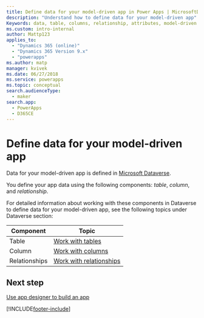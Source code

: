 ```yaml
---
title: Define data for your model-driven app in Power Apps | MicrosoftDocs
description: "Understand how to define data for your model-driven app"
Keywords: data, table, columns, relationship, attributes, model-driven app
ms.custom: intro-internal
author: Mattp123
applies_to: 
  - "Dynamics 365 (online)"
  - "Dynamics 365 Version 9.x"
  - "powerapps"
ms.author: matp
manager: kvivek
ms.date: 06/27/2018
ms.service: powerapps
ms.topic: conceptual
search.audienceType: 
  - maker
search.app: 
  - PowerApps
  - D365CE
---
```

# Define data for your model-driven app

Data for your model-driven app is defined in [Microsoft Dataverse](../data-platform/data-platform-intro.md). 

You define your app data using the following components: *table*, *column*, and *relationship*.

For detailed information about working with these components in Dataverse to define data for your model-driven app, see the following topics under Dataverse section:

|Component |Topic|
|-----|----|
|Table| [Work with tables](../data-platform/entity-overview.md)|
|Column| [Work with columns](../data-platform/fields-overview.md)|
|Relationships| [Work with relationships](../data-platform/relationships-overview.md)|

## Next step

[Use app designer to build an app](design-custom-business-apps-using-app-designer.md)


[!INCLUDE[footer-include](../../includes/footer-banner.md)]